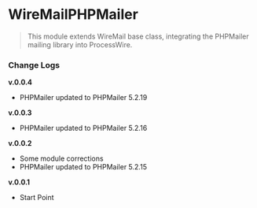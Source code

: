 # WireMailPHPMailer

> This module extends WireMail base class, integrating the PHPMailer mailing library into ProcessWire.

### Change Logs

**v.0.0.4**

- PHPMailer updated to PHPMailer 5.2.19

**v.0.0.3**

- PHPMailer updated to PHPMailer 5.2.16

**v.0.0.2**

- Some module corrections
- PHPMailer updated to PHPMailer 5.2.15

**v.0.0.1**

- Start Point